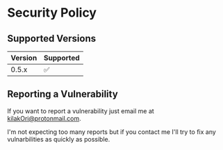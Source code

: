 # Security Policy

## Supported Versions

| Version | Supported          |
| ------- | ------------------ |
| 0.5.x   | :white_check_mark: |

## Reporting a Vulnerability

If you want to report a vulnerability just email me at [kilakOri@protonmail.com](mailto:kilakOri@protonmail.com).

I'm not expecting too many reports but if you contact me I'll try to fix any vulnarbilities as quickly as possible.
